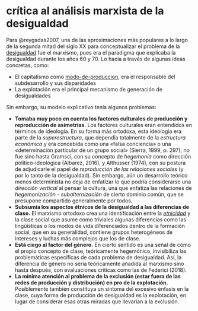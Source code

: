 # crítica al análisis marxista de la desigualdad

Para @reygadas2007, una de las aproximaciones más populares a lo largo de la segunda mitad del siglo XX para conceptualizar el problema de la [desigualdad](desigualdad.md) fue el marxismo, pues era el paradigma que explicaba la desigualdad durante los años 60 y 70. Lo hacía a través de algunas ideas concretas, como:

* El capitalismo como [modo-de-produccion](modo-de-produccion.md), era el responsable del subdesarrollo y sus disparidades
* La explotación era el principal mecanismo de generación de desigualdades

Sin embargo, su modelo explicativo tenía algunos problemas:

* **Tomaba muy poco en cuenta los factores culturales de producción y reproducción de asimetrías.** Los factores culturales eran entendidos en términos de ideología. En su forma más ortodoxa, esta ideología era parte de la *superestructura*, que dependía totalmente de la *estructura económica* y era concebida como una «falsa conciencia» o una «determinación particular de un grupo social» (Sierra, 1999, p. 297); no fue sino hasta Gramsci, con su concepto de *hegemonía* como dirección político-ideológica (Albarez, 2016), y Althusser (1974), con su postura de adjudicarle el papel de *reproducción de las relaciones sociales* (y por lo tanto de la desigualdad). Sin embargo, aún un desarrollo teórico menos determinista no deja de enfatizar lo que podría considerarse una *dirección vertical* al pensar la cultura, una que enfatiza las relaciones de *hegemonización - subalternización* de cierto dominio común, que se presupone compartido generalmente por todos.
* **Subsumía los aspectos étnicos de la desigualdad a las diferencias de clase.** El marxismo ortodoxo crea una identificación entre la *[etnicidad](etnicidad.md)* y la clase social que asume como triviales algunas diferencias como las lingüísticas o los modos de vida diferenciados dentro de la formación social, que en su generalidad, contiene grupos heterogéneos de intereses y luchas más complejos que los de clase.
* **Está ciego al factor del género.** En cierto sentido es una señal de cómo el propio concepto de clase, teóricamente hegemónico, invisibiliza las problemáticas específicas de cada problema de desigualdad. Así, la diferencia de género no sería teóricamente añadida al marxismo sino hasta después, con evaluaciones críticas como las de Federici (2018).
* **La mínima atención al problema de la exclusión (estar fuera de las redes de producción y distribución) en pro de la explotación.** Posiblemente también constituya un síntoma del excesivo énfasis en la clase, cuya forma de producción de desigualdad es la explotación, en lugar de considerar esas otras miradas que llevarían a la exclusión.
